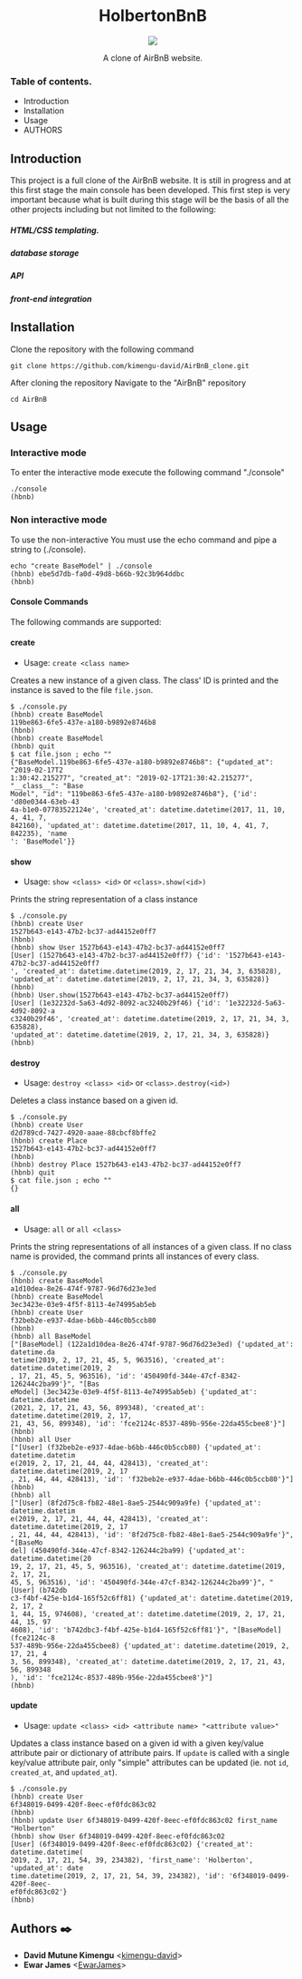 <h1 align="center">HolbertonBnB</h1>
<p align="center">
   <img src="https://davikani.s3.eu-west-3.amazonaws.com/images/holberton/holberton.png">
</p>
<p align="center">A clone of AirBnB website.</p>

### Table of contents.</br>
* Introduction
* Installation
* Usage
* AUTHORS

## Introduction

This project is a full clone of the AirBnB website. It is still in progress
and at this first stage the main console has been developed. This first step is
very important because what is built during this stage will be the basis of all
the other projects including but not limited to the following:

##### HTML/CSS templating.
##### database storage
##### API
##### front-end integration

## Installation


Clone the repository with the following command

    git clone https://github.com/kimengu-david/AirBnB_clone.git
    
After cloning the repository Navigate to the "AirBnB" repository

    cd AirBnB
    

## Usage

### Interactive mode
To enter the interactive mode execute the following command  "./console"

    ./console
    (hbnb)

### Non interactive mode

To use the non-interactive You must use the echo command and pipe a string to  (./console).

    echo "create BaseModel" | ./console
    (hbnb) ebe5d7db-fa0d-49d8-b66b-92c3b964ddbc
    (hbnb)

#### Console Commands

The following commands are supported:

#### create
* Usage: `create <class name>`

Creates a new instance of a given class. The class' ID is printed and
the instance is saved to the file `file.json`.

```
$ ./console.py
(hbnb) create BaseModel
119be863-6fe5-437e-a180-b9892e8746b8
(hbnb)
(hbnb) create BaseModel
(hbnb) quit
$ cat file.json ; echo ""
{"BaseModel.119be863-6fe5-437e-a180-b9892e8746b8": {"updated_at": "2019-02-17T2
1:30:42.215277", "created_at": "2019-02-17T21:30:42.215277", "__class__": "Base
Model", "id": "119be863-6fe5-437e-a180-b9892e8746b8"}, {'id': 'd80e0344-63eb-43
4a-b1e0-07783522124e', 'created_at': datetime.datetime(2017, 11, 10, 4, 41, 7, 
842160), 'updated_at': datetime.datetime(2017, 11, 10, 4, 41, 7, 842235), 'name
': 'BaseModel'}}
```

#### show
* Usage: `show <class> <id>` or `<class>.show(<id>)`

Prints the string representation of a class instance

```
$ ./console.py
(hbnb) create User
1527b643-e143-47b2-bc37-ad44152e0ff7
(hbnb)
(hbnb) show User 1527b643-e143-47b2-bc37-ad44152e0ff7
[User] (1527b643-e143-47b2-bc37-ad44152e0ff7) {'id': '1527b643-e143-47b2-bc37-ad44152e0ff7
', 'created_at': datetime.datetime(2019, 2, 17, 21, 34, 3, 635828), 
'updated_at': datetime.datetime(2019, 2, 17, 21, 34, 3, 635828)}
(hbnb)
(hbnb) User.show(1527b643-e143-47b2-bc37-ad44152e0ff7)
[User] (1e32232d-5a63-4d92-8092-ac3240b29f46) {'id': '1e32232d-5a63-4d92-8092-a
c3240b29f46', 'created_at': datetime.datetime(2019, 2, 17, 21, 34, 3, 635828), 
'updated_at': datetime.datetime(2019, 2, 17, 21, 34, 3, 635828)}
(hbnb)
```

#### destroy
* Usage: `destroy <class> <id>` or `<class>.destroy(<id>)`

Deletes a class instance based on a given id.

```
$ ./console.py
(hbnb) create User
d2d789cd-7427-4920-aaae-88cbcf8bffe2
(hbnb) create Place
1527b643-e143-47b2-bc37-ad44152e0ff7
(hbnb)
(hbnb) destroy Place 1527b643-e143-47b2-bc37-ad44152e0ff7
(hbnb) quit
$ cat file.json ; echo ""
{}
```

#### all
* Usage: `all` or `all <class>`

Prints the string representations of all instances of a given class. If no
class name is provided, the command prints all instances of every class.

```
$ ./console.py
(hbnb) create BaseModel
a1d10dea-8e26-474f-9787-96d76d23e3ed
(hbnb) create BaseModel
3ec3423e-03e9-4f5f-8113-4e74995ab5eb
(hbnb) create User
f32beb2e-e937-4dae-b6bb-446c0b5ccb80
(hbnb)
(hbnb) all BaseModel
["[BaseModel] (122a1d10dea-8e26-474f-9787-96d76d23e3ed) {'updated_at': datetime.da
tetime(2019, 2, 17, 21, 45, 5, 963516), 'created_at': datetime.datetime(2019, 2
, 17, 21, 45, 5, 963516), 'id': '450490fd-344e-47cf-8342-126244c2ba99'}", "[Bas
eModel] (3ec3423e-03e9-4f5f-8113-4e74995ab5eb) {'updated_at': datetime.datetime
(2021, 2, 17, 21, 43, 56, 899348), 'created_at': datetime.datetime(2019, 2, 17,
21, 43, 56, 899348), 'id': 'fce2124c-8537-489b-956e-22da455cbee8'}"]
(hbnb)
(hbnb) all User
["[User] (f32beb2e-e937-4dae-b6bb-446c0b5ccb80) {'updated_at': datetime.datetim
e(2019, 2, 17, 21, 44, 44, 428413), 'created_at': datetime.datetime(2019, 2, 17
, 21, 44, 44, 428413), 'id': 'f32beb2e-e937-4dae-b6bb-446c0b5ccb80'}"]
(hbnb)
(hbnb) all
["[User] (8f2d75c8-fb82-48e1-8ae5-2544c909a9fe) {'updated_at': datetime.datetim
e(2019, 2, 17, 21, 44, 44, 428413), 'created_at': datetime.datetime(2019, 2, 17
, 21, 44, 44, 428413), 'id': '8f2d75c8-fb82-48e1-8ae5-2544c909a9fe'}", "[BaseMo
del] (450490fd-344e-47cf-8342-126244c2ba99) {'updated_at': datetime.datetime(20
19, 2, 17, 21, 45, 5, 963516), 'created_at': datetime.datetime(2019, 2, 17, 21,
45, 5, 963516), 'id': '450490fd-344e-47cf-8342-126244c2ba99'}", "[User] (b742db
c3-f4bf-425e-b1d4-165f52c6ff81) {'updated_at': datetime.datetime(2019, 2, 17, 2
1, 44, 15, 974608), 'created_at': datetime.datetime(2019, 2, 17, 21, 44, 15, 97
4608), 'id': 'b742dbc3-f4bf-425e-b1d4-165f52c6ff81'}", "[BaseModel] (fce2124c-8
537-489b-956e-22da455cbee8) {'updated_at': datetime.datetime(2019, 2, 17, 21, 4
3, 56, 899348), 'created_at': datetime.datetime(2019, 2, 17, 21, 43, 56, 899348
), 'id': 'fce2124c-8537-489b-956e-22da455cbee8'}"]
(hbnb)
```
#### update
* Usage: `update <class> <id> <attribute name> "<attribute value>"`

Updates a class instance based on a given id with a given key/value attribute
pair or dictionary of attribute pairs. If `update` is called with a single
key/value attribute pair, only "simple" attributes can be updated (ie. not
`id`, `created_at`, and `updated_at`).

```
$ ./console.py
(hbnb) create User
6f348019-0499-420f-8eec-ef0fdc863c02
(hbnb)
(hbnb) update User 6f348019-0499-420f-8eec-ef0fdc863c02 first_name "Holberton" 
(hbnb) show User 6f348019-0499-420f-8eec-ef0fdc863c02
[User] (6f348019-0499-420f-8eec-ef0fdc863c02) {'created_at': datetime.datetime(
2019, 2, 17, 21, 54, 39, 234382), 'first_name': 'Holberton', 'updated_at': date
time.datetime(2019, 2, 17, 21, 54, 39, 234382), 'id': '6f348019-0499-420f-8eec-
ef0fdc863c02'}
(hbnb)
```

## Authors :black_nib:
* **David Mutune Kimengu** <[kimengu-david](https://github.com/kimengu-david)>
* **Ewar James** <[EwarJames](https://github.com/EwarJames)>
